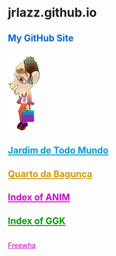 # jrlazz.github.io
<h2 style="color:#06c;">My GitHub Site</h2>
<img src="ag_baboy.gif"><br>
<h2><a href="https://jrlazz.github.io/vivian/jtm.html" target="_blank" style="color:#09c;">Jardim de Todo Mundo</a></h2>
<h2><a href="https://jrlazz.eu5.org/qdb/form02.php" target="_blank" style="color:#c90;">Quarto da Bagunça</a></h2>
<h2><a href="https://jrlazz.github.io/pages_anim.html" target="_blank" style="color:#c0c;">Index of ANIM</a></h2>
<h2><a href="https://jrlazz.github.io/pages_ggk.html" target="_blank" style="color:#090;">Index of GGK</a><a href=""></a></h2>
<br>
<a href="https://jrlazz.eu5.org/" target="_blank" style="font-size:12pt;color:#c0c;">Freewha</a>
<br>
